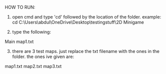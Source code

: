 HOW TO RUN:

1. open cmd and type 'cd' followed by the location of the folder. example: cd C:\Users\abdul\OneDrive\Desktop\testingstuff\2D Minigame

2. type the following:

Main map1.txt

3. there are 3 test maps. just replace the txt filename with the ones in the folder. the ones ive given are:

map1.txt
map2.txt
map3.txt
